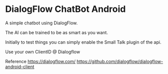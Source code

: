 
# DialogFlow ChatBot Android

A simple chatbot using DialogFlow. 

The AI can be trained to be as smart as you want. 

Initially to test things you can simply enable the Small Talk plugin of the api. 

Use your own ClientID @ Dialogflow

Reference
https://dialogflow.com/
https://github.com/dialogflow/dialogflow-android-client